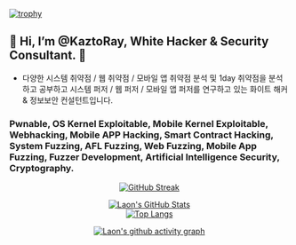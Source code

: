 [![trophy](https://github-profile-trophy.vercel.app/?username=KaztoRay&theme=algolia&column=10)](https://github.com/Luon/)

## 💫 Hi, I’m @KaztoRay, White Hacker & Security Consultant. 💫

- 다양한 시스템 취약점 / 웹 취약점 / 모바일 앱 취약점 분석 및 1day 취약점을 분석하고 공부하고 시스템 퍼저 / 웹 퍼저 / 모바일 앱 퍼저를 연구하고 있는 화이트 해커 & 정보보안 컨설턴트입니다.

### Pwnable, OS Kernel Exploitable, Mobile Kernel Exploitable, Webhacking, Mobile APP Hacking, Smart Contract Hacking, System Fuzzing, AFL Fuzzing, Web Fuzzing, Mobile App Fuzzing, Fuzzer Development, Artificial Intelligence Security, Cryptography.

<div align = "center">

[![GitHub Streak](https://github-readme-streak-stats.herokuapp.com/?user=KaztoRay&theme=holi-theme)](https://git.io/streak-stats)

[![Laon's GitHub Stats](https://github-readme-stats.vercel.app/api?username=KaztoRay&hide=contribs,prs&show_icons=true&theme=ambient_gradient)](https://github.com/anuraghazra/github-readme-stats)
<br>
[![Top Langs](https://github-readme-stats.vercel.app/api/top-langs/?username=KaztoRay&langs_count=10&hide=contribs,prs&show_icons=true&theme=ambient_gradient)](https://github.com/anuraghazra/github-readme-stats)

[![Laon's github activity graph](https://github-readme-activity-graph.vercel.app/graph?username=KaztoRay&theme=react-dark&border=true)](https://github.com/ashutosh00710/github-readme-activity-graph)

</div>
 
 
